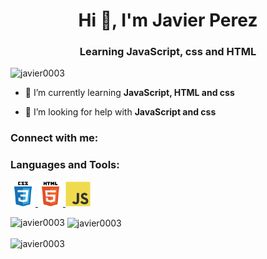 <h1 align="center">Hi 👋, I'm Javier Perez</h1>
<h3 align="center">Learning JavaScript, css and HTML</h3>

<p align="left"> <img src="https://komarev.com/ghpvc/?username=javier0003&label=Profile%20views&color=0e75b6&style=flat" alt="javier0003" /> </p>

- 🌱 I’m currently learning **JavaScript, HTML and css**

- 🤝 I’m looking for help with **JavaScript and css**

<h3 align="left">Connect with me:</h3>
<p align="left">
</p>

<h3 align="left">Languages and Tools:</h3>
<p align="left"> <a href="https://www.w3schools.com/css/" target="_blank" rel="noreferrer"> <img src="https://raw.githubusercontent.com/devicons/devicon/master/icons/css3/css3-original-wordmark.svg" alt="css3" width="40" height="40"/> </a> <a href="https://www.w3.org/html/" target="_blank" rel="noreferrer"> <img src="https://raw.githubusercontent.com/devicons/devicon/master/icons/html5/html5-original-wordmark.svg" alt="html5" width="40" height="40"/> </a> <a href="https://developer.mozilla.org/en-US/docs/Web/JavaScript" target="_blank" rel="noreferrer"> <img src="https://raw.githubusercontent.com/devicons/devicon/master/icons/javascript/javascript-original.svg" alt="javascript" width="40" height="40"/> </a> </p>

<p><img align="left" src="https://github-readme-stats.vercel.app/api/top-langs?username=javier0003&show_icons=true&locale=en&layout=compact" alt="javier0003" /></p>

<p>&nbsp;<img align="center" src="https://github-readme-stats.vercel.app/api?username=javier0003&show_icons=true&locale=en" alt="javier0003" /></p>

<p><img align="center" src="https://github-readme-streak-stats.herokuapp.com/?user=javier0003&" alt="javier0003" /></p>
